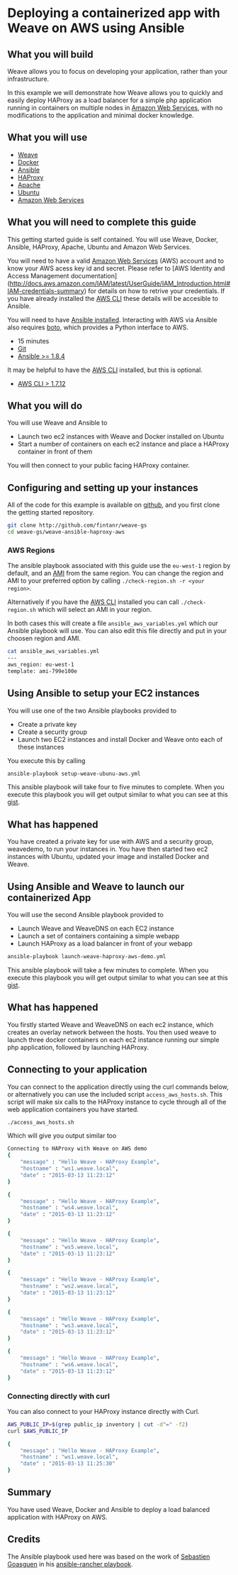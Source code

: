 # Deploying a containerized app with Weave on AWS using Ansible #

## What you will build ##

Weave allows you to focus on developing your application, rather than your infrastructure.

In this example we will demonstrate how Weave allows you to quickly and easily deploy HAProxy as
a load balancer for a simple php application running in containers on multiple nodes in [Amazon 
Web Services](http://aws.amazon.com), with no modifications to the application and minimal docker 
knowledge.

## What you will use ##

* [Weave](http://weave.works)
* [Docker](http://docker.com)
* [Ansible](http://ansible.com)
* [HAProxy](http://haproxy.org)
* [Apache](http://httpd.apache.org)
* [Ubuntu](http://ubuntu.com)
* [Amazon Web Services](http://aws.amazon.com)

## What you will need to complete this guide ##

This getting started guide is self contained. You will use Weave, Docker, Ansible, HAProxy, Apache, 
Ubuntu and Amazon Web Services.  

You will need to have a valid [Amazon Web Services](http://aws.amazon.com) (AWS) account and to know your AWS acess key id and secret. Please refer to [AWS Identity and Access Management documentation] (http://docs.aws.amazon.com/IAM/latest/UserGuide/IAM_Introduction.html#IAM-credentials-summary) for details on how to retrive your credentials. If you have already installed the [AWS CLI](http://docs.aws.amazon.com/cli/latest/userguide/cli-chap-getting-set-up.html) these details will be accesible to Ansible.

You will need to have [Ansible installed](http://docs.ansible.com/intro_installation.html). Interacting with AWS via Ansible also requires [boto](http://docs.pythonboto.org/en/latest/), which provides a Python interface to AWS.  

* 15 minutes
* [Git](http://git-scm.com/downloads)
* [Ansible >= 1.8.4](http://docs.ansible.com/intro_installation.html)

It may be helpful to have the [AWS CLI](http://docs.aws.amazon.com/cli/latest/userguide/cli-chap-welcome.html) installed, but this is optional.
 
* [AWS CLI > 1.7.12 ](http://docs.aws.amazon.com/cli/latest/userguide/cli-chap-welcome.html)

## What you will do ##

You will use Weave and Ansible to

* Launch two ec2 instances with Weave and Docker installed on Ubuntu
* Start a number of containers on each ec2 instance and place a HAProxy container in front of them 

You will then connect to your public facing HAProxy container.

## Configuring and setting up your instances ## 

All of the code for this example is available on [github](http://github.com/fintanr/weave-gs), and you first clone the 
getting started repository.

```bash
git clone http://github.com/fintanr/weave-gs
cd weave-gs/weave-ansible-haproxy-aws
```

### AWS Regions ### 

The ansible playbook associated with this guide use the `eu-west-1` region by default, and an [AMI](http://docs.aws.amazon.com/AWSEC2/latest/UserGuide/AMIs.html) from the same region. You can change the region and AMI to your preferred option by calling `./check-region.sh -r <your region>`.

Alternatively if you have the [AWS CLI](http://docs.aws.amazon.com/cli/latest/userguide/cli-chap-welcome.html) installed you can call `./check-region.sh` which will select an AMI in your region.

In both cases this will create a file `ansible_aws_variables.yml` which our Ansible playbook will use. You can also edit this file directly and put in your choosen region and AMI. 

```bash
cat ansible_aws_variables.yml 
---
aws_region: eu-west-1
template: ami-799e100e
```

## Using Ansible to setup your EC2 instances ##

You will use one of the two Ansible playbooks provided to 

* Create a private key
* Create a security group
* Launch two EC2 instances and install Docker and Weave onto each of these instances

You execute this by calling

```bash
ansible-playbook setup-weave-ubunu-aws.yml
```

This ansible playbook will take four to five minutes to complete. When you execute this playbook you will get output similar to what you can see at this [gist](https://gist.github.com/fintanr/4d6bb5bbc92f4b1197a5). 


## What has happened ##

You have created a private key for use with AWS and a security group, weavedemo, to run your instances in.
You have then started two ec2 instances with Ubuntu, updated your image and installed Docker and Weave. 

## Using Ansible and Weave to launch our containerized App ##

You will use the second Ansible playbook provided to

* Launch Weave and WeaveDNS on each EC2 instance
* Launch a set of containers containing a simple webapp
* Launch HAProxy as a load balancer in front of your webapp 

```bash
ansible-playbook launch-weave-haproxy-aws-demo.yml
```

This ansible playbook will take a few minutes to complete. When you execute this playbook you will get output similar to what you can see at this [gist](https://gist.github.com/fintanr/a53febe129fea9219ef0). 

## What has happened ##

You firstly started Weave and WeaveDNS on each ec2 instance, which creates an overlay network between the hosts.
You then used weave to launch three docker containers on each ec2 instance running our simple php application, 
followed by launching HAProxy.

## Connecting to your application ##

You can connect to the application directly using the curl commands below, or alternatively you can use the 
included script `access_aws_hosts.sh`. This script will make six calls to the HAProxy instance to cycle through
all of the web application containers you have started.

```bash
./access_aws_hosts.sh 
``` 

Which will give you output similar too

```bash
Connecting to HAProxy with Weave on AWS demo
{
    "message" : "Hello Weave - HAProxy Example",
    "hostname" : "ws1.weave.local",
    "date" : "2015-03-13 11:23:12"
}

{
    "message" : "Hello Weave - HAProxy Example",
    "hostname" : "ws4.weave.local",
    "date" : "2015-03-13 11:23:12"
}

{
    "message" : "Hello Weave - HAProxy Example",
    "hostname" : "ws5.weave.local",
    "date" : "2015-03-13 11:23:12"
}

{
    "message" : "Hello Weave - HAProxy Example",
    "hostname" : "ws2.weave.local",
    "date" : "2015-03-13 11:23:12"
}

{
    "message" : "Hello Weave - HAProxy Example",
    "hostname" : "ws3.weave.local",
    "date" : "2015-03-13 11:23:12"
}

{
    "message" : "Hello Weave - HAProxy Example",
    "hostname" : "ws6.weave.local",
    "date" : "2015-03-13 11:23:12"
}
```

### Connecting directly with curl ###

You can also connect to your HAProxy instance directly with Curl.

```bash
AWS_PUBLIC_IP=$(grep public_ip inventory | cut -d"=" -f2)
curl $AWS_PUBLIC_IP
```

```bash
{
    "message" : "Hello Weave - HAProxy Example",
    "hostname" : "ws1.weave.local",
    "date" : "2015-03-13 11:25:30"
}
```

## Summary ##

You have used Weave, Docker and Ansible to deploy a load balanced application with HAProxy on AWS.

## Credits ##

The Ansible playbook used here was based on the work of [Sebastien Goasguen](http://sebgoa.blogspot.com/) in his [ansible-rancher playbook](https://github.com/runseb/ansible-rancher). 

